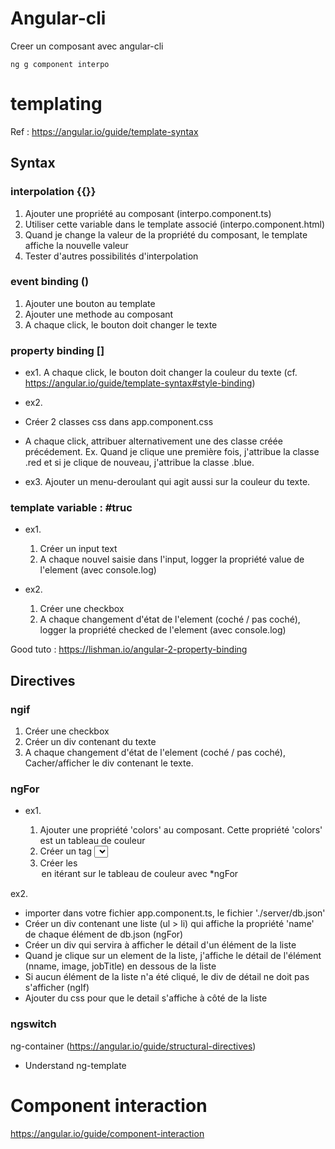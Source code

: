 # Angular-cli

Creer un composant avec angular-cli

```shell
ng g component interpo
```

# templating

Ref : https://angular.io/guide/template-syntax

## Syntax

### interpolation {{}}

1. Ajouter une propriété au composant (interpo.component.ts)
2. Utiliser cette variable dans le template associé (interpo.component.html)
3. Quand je change la valeur de la propriété du composant, le template affiche la nouvelle valeur
4. Tester d'autres possibilités d'interpolation

### event binding ()

1. Ajouter une bouton au template
2. Ajouter une methode au composant
3. A chaque click, le bouton doit changer le texte 

### property binding []

* ex1. A chaque click, le bouton doit changer la couleur du texte 
(cf. https://angular.io/guide/template-syntax#style-binding)

* ex2. 
* Créer 2 classes css dans app.component.css
* A chaque click, attribuer alternativement une des classe créée précédement. Ex. Quand je clique une première fois, j'attribue la classe .red et si je clique de nouveau, j'attribue la classe .blue.

* ex3. Ajouter un menu-deroulant qui agit aussi sur la couleur du texte.

### template variable : #truc

* ex1. 

  1. Créer un input text
  2. A chaque nouvel saisie dans l'input, logger la propriété value de l'element (avec console.log)

* ex2.

  1. Créer une checkbox
  2. A chaque changement d'état de l'element (coché / pas coché), logger la propriété checked de l'element (avec console.log)

Good tuto : https://lishman.io/angular-2-property-binding

## Directives

### ngif

  1. Créer une checkbox
  2. Créer un div contenant du texte
  3. A chaque changement d'état de l'element (coché / pas coché), Cacher/afficher le div contenant le texte.

### ngFor

* ex1.

  1. Ajouter une propriété 'colors' au composant. Cette propriété 'colors' est un tableau de couleur
  2. Créer un tag <select>
  3. Créer les <option> en itérant sur le tableau de couleur avec *ngFor

ex2.
  * importer dans votre fichier app.component.ts, le fichier './server/db.json'
  * Créer un div contenant une liste (ul > li) qui affiche la propriété 'name' de chaque élément de db.json (ngFor)
  * Créer un div qui servira à afficher le détail d'un élément de la liste
  * Quand je clique sur un element de la liste, j'affiche le détail de l'élément (nname, image, jobTitle) en dessous de la liste
  * Si aucun élément de la liste n'a été cliqué, le div de détail ne doit pas s'afficher (ngIf)
  * Ajouter du css pour que le detail s'affiche à côté de la liste


### ngswitch

ng-container (https://angular.io/guide/structural-directives)

* Understand ng-template

# Component interaction

https://angular.io/guide/component-interaction